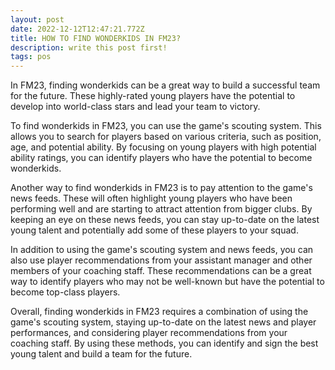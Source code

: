 ```yaml
---
layout: post
date: 2022-12-12T12:47:21.772Z
title: HOW TO FIND WONDERKIDS IN FM23?
description: write this post first!
tags: pos
---
```

In FM23, finding wonderkids can be a great way to build a successful team for the future. These highly-rated young players have the potential to develop into world-class stars and lead your team to victory.

To find wonderkids in FM23, you can use the game's scouting system. This allows you to search for players based on various criteria, such as position, age, and potential ability. By focusing on young players with high potential ability ratings, you can identify players who have the potential to become wonderkids.

Another way to find wonderkids in FM23 is to pay attention to the game's news feeds. These will often highlight young players who have been performing well and are starting to attract attention from bigger clubs. By keeping an eye on these news feeds, you can stay up-to-date on the latest young talent and potentially add some of these players to your squad.

In addition to using the game's scouting system and news feeds, you can also use player recommendations from your assistant manager and other members of your coaching staff. These recommendations can be a great way to identify players who may not be well-known but have the potential to become top-class players.

Overall, finding wonderkids in FM23 requires a combination of using the game's scouting system, staying up-to-date on the latest news and player performances, and considering player recommendations from your coaching staff. By using these methods, you can identify and sign the best young talent and build a team for the future.